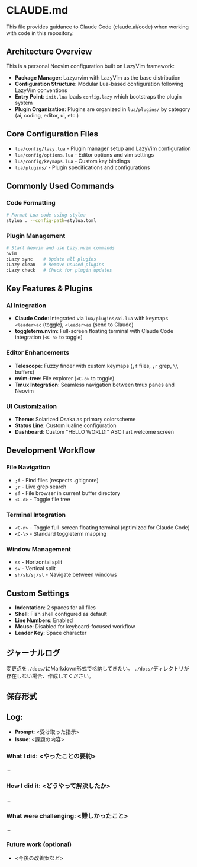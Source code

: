 # CLAUDE.md

This file provides guidance to Claude Code (claude.ai/code) when working with code in this repository.

## Architecture Overview

This is a personal Neovim configuration built on LazyVim framework:

- **Package Manager**: Lazy.nvim with LazyVim as the base distribution
- **Configuration Structure**: Modular Lua-based configuration following LazyVim conventions
- **Entry Point**: `init.lua` loads `config.lazy` which bootstraps the plugin system
- **Plugin Organization**: Plugins are organized in `lua/plugins/` by category (ai, coding, editor, ui, etc.)

## Core Configuration Files

- `lua/config/lazy.lua` - Plugin manager setup and LazyVim configuration
- `lua/config/options.lua` - Editor options and vim settings
- `lua/config/keymaps.lua` - Custom key bindings
- `lua/plugins/` - Plugin specifications and configurations

## Commonly Used Commands

### Code Formatting
```bash
# Format Lua code using stylua
stylua . --config-path=stylua.toml
```

### Plugin Management
```bash
# Start Neovim and use Lazy.nvim commands
nvim
:Lazy sync    # Update all plugins
:Lazy clean   # Remove unused plugins
:Lazy check   # Check for plugin updates
```

## Key Features & Plugins

### AI Integration
- **Claude Code**: Integrated via `lua/plugins/ai.lua` with keymaps `<leader>ac` (toggle), `<leader>as` (send to Claude)
- **toggleterm.nvim**: Full-screen floating terminal with Claude Code integration (`<C-n>` to toggle)

### Editor Enhancements
- **Telescope**: Fuzzy finder with custom keymaps (`;f` files, `;r` grep, `\\` buffers)
- **nvim-tree**: File explorer (`<C-o>` to toggle)
- **Tmux Integration**: Seamless navigation between tmux panes and Neovim

### UI Customization
- **Theme**: Solarized Osaka as primary colorscheme
- **Status Line**: Custom lualine configuration
- **Dashboard**: Custom "HELLO WORLD!" ASCII art welcome screen

## Development Workflow

### File Navigation
- `;f` - Find files (respects .gitignore)
- `;r` - Live grep search
- `sf` - File browser in current buffer directory
- `<C-o>` - Toggle file tree

### Terminal Integration
- `<C-n>` - Toggle full-screen floating terminal (optimized for Claude Code)
- `<C-\>` - Standard toggleterm mapping

### Window Management
- `ss` - Horizontal split
- `sv` - Vertical split
- `sh/sk/sj/sl` - Navigate between windows

## Custom Settings

- **Indentation**: 2 spaces for all files
- **Shell**: Fish shell configured as default
- **Line Numbers**: Enabled
- **Mouse**: Disabled for keyboard-focused workflow
- **Leader Key**: Space character

## ジャーナルログ

変更点を`./docs/`にMarkdown形式で格納してきたい。
`./docs/`ディレクトリが存在しない場合、作成してください。

## 保存形式

## Log: <task title>
- **Prompt**: <受け取った指示>
- **Issue**: <課題の内容>

### What I did: <やったことの要約>
...

### How I did it: <どうやって解決したか>
...

### What were challenging: <難しかったこと>
...

### Future work (optional)
- <今後の改善案など>
